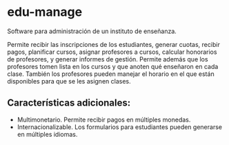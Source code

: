 # edu-manage
Software para administración de un instituto de enseñanza.

Permite recibir las inscripciones de los estudiantes, generar cuotas, recibir pagos,
planificar cursos, asignar profesores a cursos, calcular honorarios de profesores, y
generar informes de gestión. Permite además que los profesores tomen lista en los cursos
y que anoten qué enseñaron en cada clase. También los profesores pueden manejar
el horario en el que están disponibles para que se les asignen clases.

## Características adicionales:

- Multimonetario. Permite recibir pagos en múltiples monedas.
- Internacionalizable. Los formularios para estudiantes pueden generarse en múltiples
  idiomas.
